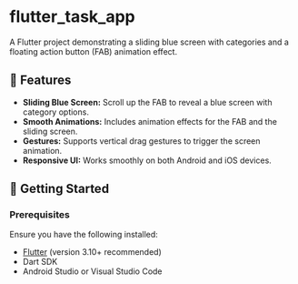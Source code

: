 # flutter_task_app

A Flutter project demonstrating a sliding blue screen with categories and a floating action button (FAB) animation effect.

## 📱 Features
- **Sliding Blue Screen:** Scroll up the FAB to reveal a blue screen with category options.  
- **Smooth Animations:** Includes animation effects for the FAB and the sliding screen.  
- **Gestures:** Supports vertical drag gestures to trigger the screen animation.  
- **Responsive UI:** Works smoothly on both Android and iOS devices.  

## 🚀 Getting Started

### Prerequisites
Ensure you have the following installed:
- [Flutter](https://docs.flutter.dev/get-started/install) (version 3.10+ recommended)  
- Dart SDK  
- Android Studio or Visual Studio Code 